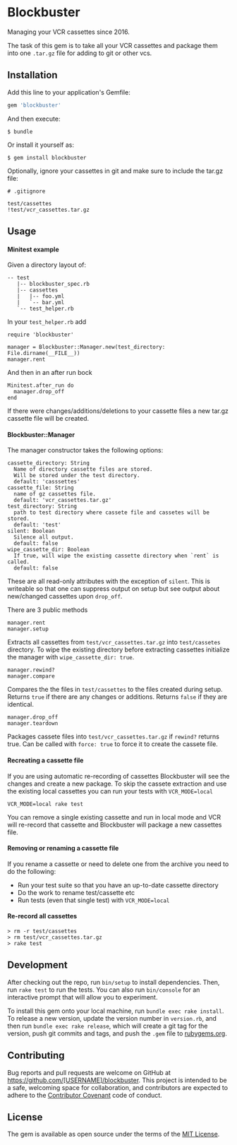 # Blockbuster

Managing your VCR cassettes since 2016.

The task of this gem is to take all your VCR cassettes and package them into one `.tar.gz` file
for adding to git or other vcs.

## Installation

Add this line to your application's Gemfile:

```ruby
gem 'blockbuster'
```

And then execute:

    $ bundle

Or install it yourself as:

    $ gem install blockbuster

Optionally, ignore your cassettes in git and make sure to include the tar.gz file:

```
# .gitignore

test/cassettes
!test/vcr_cassettes.tar.gz
```

## Usage

#### Minitest example

Given a directory layout of:

```
-- test
   |-- blockbuster_spec.rb
   |-- cassettes
   |   |-- foo.yml
   |   `-- bar.yml
   `-- test_helper.rb
```

In your `test_helper.rb` add



```
require 'blockbuster'

manager = Blockbuster::Manager.new(test_directory: File.dirname(__FILE__))
manager.rent
```

And then in an after run bock

```
Minitest.after_run do
  manager.drop_off
end
```

If there were changes/additions/deletions to your cassette files a new tar.gz cassette file will be created.

#### Blockbuster::Manager

The manager constructor takes the following options:

```
cassette_directory: String
  Name of directory cassette files are stored.
  Will be stored under the test directory.
  default: 'casssettes'
cassette_file: String
  name of gz cassettes file.
  default: 'vcr_cassettes.tar.gz'
test_directory: String
  path to test directory where cassete file and cassetes will be stored.
  default: 'test'
silent: Boolean
  Silence all output.
  default: false
wipe_cassette_dir: Boolean
  If true, will wipe the existing cassette directory when `rent` is called.
  default: false
```

These are all read-only attributes with the exception of `silent`. This is writeable so that one can suppress output
on setup but see output about new/changed cassettes upon `drop_off`.

There are 3 public methods

```
manager.rent
manager.setup
```

Extracts all cassettes from `test/vcr_cassettes.tar.gz` into `test/cassetes`
directory. To wipe the existing directory before extracting cassettes
initialize the manager with `wipe_cassette_dir: true`.

```
manager.rewind?
manager.compare
```

Compares the the files in `test/cassettes` to the files created during setup. Returns `true`
if there are any changes or additions. Returns `false` if they are identical.

```
manager.drop_off
manager.teardown
```

Packages cassete files into `test/vcr_cassettes.tar.gz` if `rewind?` returns true.
Can be called with `force: true` to force it to create the cassete file.

#### Recreating a cassette file

If you are using automatic re-recording of cassettes Blockbuster will see the changes and create a new package.
To skip the cassete extraction and use the existing local cassettes you can run your tests with `VCR_MODE=local`

```
VCR_MODE=local rake test
```

You can remove a single existing cassette and run in local mode and VCR will re-record that cassette and Blockbuster will
package a new cassettes file.

#### Removing or renaming a cassette file

If you rename a cassette or need to delete one from the archive you need to do the following:

* Run your test suite so that you have an up-to-date cassette directory
* Do the work to rename test/cassette etc
* Run tests (even that single test) with `VCR_MODE=local`

#### Re-record all cassettes

```
> rm -r test/cassettes
> rm test/vcr_cassettes.tar.gz
> rake test
```

## Development

After checking out the repo, run `bin/setup` to install dependencies. Then, run `rake test` to run the tests. You can also run `bin/console` for an interactive prompt that will allow you to experiment.

To install this gem onto your local machine, run `bundle exec rake install`. To release a new version, update the version number in `version.rb`, and then run `bundle exec rake release`, which will create a git tag for the version, push git commits and tags, and push the `.gem` file to [rubygems.org](https://rubygems.org).

## Contributing

Bug reports and pull requests are welcome on GitHub at https://github.com/[USERNAME]/blockbuster. This project is intended to be a safe, welcoming space for collaboration, and contributors are expected to adhere to the [Contributor Covenant](contributor-covenant.org) code of conduct.


## License

The gem is available as open source under the terms of the [MIT License](http://opensource.org/licenses/MIT).

